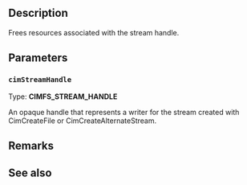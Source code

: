 ## Description

Frees resources associated with the stream handle.

## Parameters

### `cimStreamHandle`

Type: **CIMFS_STREAM_HANDLE**

An opaque handle that represents a writer for the stream created with CimCreateFile or CimCreateAlternateStream.

## Remarks

## See also